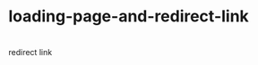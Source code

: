 # loading-page-and-redirect-link
# <meta http-equiv="refresh" content="5; URL='https://google.com'" />


redirect link <meta http-equiv="refresh" content="5; URL='https://google.com'" />
